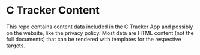 C Tracker Content
=================

This repo contains content data included in the C Tracker App and possibly on the website, like the privacy policy.
Most data are HTML content (not the full documents) that can be rendered with templates for the respective targets.
